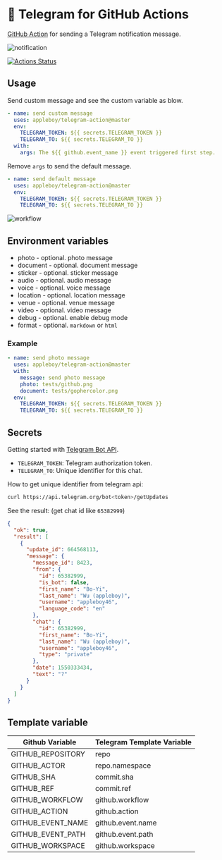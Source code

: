 # 🚀 Telegram for GitHub Actions

[GitHub Action](https://developer.github.com/actions/) for sending a Telegram notification message.

![notification](./images/telegram-notification.png)

[![Actions Status](https://github.com/appleboy/facebook-telegram/workflows/telegram%20message/badge.svg)](https://github.com/appleboy/facebook-action/actions)

## Usage

Send custom message and see the custom variable as blow.

```yml
- name: send custom message
  uses: appleboy/telegram-action@master
  env:
    TELEGRAM_TOKEN: ${{ secrets.TELEGRAM_TOKEN }}
    TELEGRAM_TO: ${{ secrets.TELEGRAM_TO }}
  with:
    args: The ${{ github.event_name }} event triggered first step.
```

Remove `args` to send the default message.

```yml
- name: send default message
  uses: appleboy/telegram-action@master
  env:
    TELEGRAM_TOKEN: ${{ secrets.TELEGRAM_TOKEN }}
    TELEGRAM_TO: ${{ secrets.TELEGRAM_TO }}
```

![workflow](./images/telegram-workflow.png)

## Environment variables

* photo - optional. photo message
* document - optional. document message
* sticker - optional. sticker message
* audio - optional. audio message
* voice - optional. voice message
* location - optional. location message
* venue - optional. venue message
* video - optional. video message
* debug - optional. enable debug mode
* format - optional. `markdown` or `html`

### Example

```yml
- name: send photo message
  uses: appleboy/telegram-action@master
  with:
    message: send photo message
    photo: tests/github.png
    document: tests/gophercolor.png
  env:
    TELEGRAM_TOKEN: ${{ secrets.TELEGRAM_TOKEN }}
    TELEGRAM_TO: ${{ secrets.TELEGRAM_TO }}
```

## Secrets

Getting started with [Telegram Bot API](https://core.telegram.org/bots/api).

* `TELEGRAM_TOKEN`: Telegram authorization token.
* `TELEGRAM_TO`: Unique identifier for this chat.

How to get unique identifier from telegram api:

```bash
curl https://api.telegram.org/bot<token>/getUpdates
```

See the result: (get chat id like `65382999`)

```json
{
  "ok": true,
  "result": [
    {
      "update_id": 664568113,
      "message": {
        "message_id": 8423,
        "from": {
          "id": 65382999,
          "is_bot": false,
          "first_name": "Bo-Yi",
          "last_name": "Wu (appleboy)",
          "username": "appleboy46",
          "language_code": "en"
        },
        "chat": {
          "id": 65382999,
          "first_name": "Bo-Yi",
          "last_name": "Wu (appleboy)",
          "username": "appleboy46",
          "type": "private"
        },
        "date": 1550333434,
        "text": "?"
      }
    }
  ]
}
```

## Template variable

| Github Variable   | Telegram Template Variable |
|-------------------|----------------------------|
| GITHUB_REPOSITORY | repo                       |
| GITHUB_ACTOR      | repo.namespace             |
| GITHUB_SHA        | commit.sha                 |
| GITHUB_REF        | commit.ref                 |
| GITHUB_WORKFLOW   | github.workflow            |
| GITHUB_ACTION     | github.action              |
| GITHUB_EVENT_NAME | github.event.name          |
| GITHUB_EVENT_PATH | github.event.path          |
| GITHUB_WORKSPACE  | github.workspace           |
